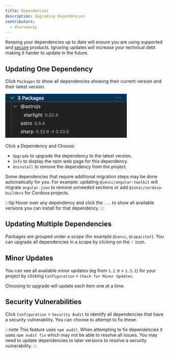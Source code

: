 ```yaml
---
title: Dependencies
description: Upgrading Dependencies
contributors:
  - dtarnawsky
---
```


Keeping your dependencies up to date will ensure you are using supported and [secure](#security-vulnerabilities) products. Ignoring updates will increase your technical debt making it harder to update in the future. 


## Updating One Dependency

Click `Packages` to show all dependencies showing their current version and their latest version.

![List of dependencies](./packages.png)

Click a Dependency and Choose:
- `Upgrade` to upgrade the dependency to the latest version.
- `Info` to display the npm web page for this dependency.
- `Uninstall` to remove the dependency from the project.

Some dependencies that require additional migration steps may be done automatically for you. For example: updating `@ionic/angular-toolkit` will migrate `angular.json` to remove unneeded sections or add `@ionic/cordova-builders` for Cordova projects.

:::tip
Hover over any dependency and click the `...` to show all available versions you can install for that dependency.
:::

## Updating Multiple Dependencies

Packages are grouped under a scope (for example `@ionic`, `@capacitor`). You can upgrade all dependencies in a scope by clicking on the 💡 icon.

## Minor Updates

You can see all available minor updates (eg from `1.2.0` > `1.3.1`) for your project by clicking `Configuration` > `Check for Minor Updates`.

Choosing to upgrade will update each item one at a time.

## Security Vulnerabilities

Click `Configuration` > `Security Audit` to identify all dependencies that have a security vulnerability. You can choose to attempt to fix these.

:::note
This feature uses `npm audit`. When attempting to fix dependencies it uses `npm audit fix` which may not be able to resolve all issues. You may need to update dependencies to later versions to resolve a security vulnerability.
:::